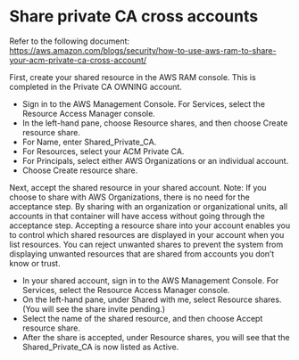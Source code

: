 # Share private CA cross accounts

Refer to the following document: https://aws.amazon.com/blogs/security/how-to-use-aws-ram-to-share-your-acm-private-ca-cross-account/


First, create your shared resource in the AWS RAM console. This is completed in the Private CA OWNING account.
- Sign in to the AWS Management Console. For Services, select the Resource Access Manager console.
- In the left-hand pane, choose Resource shares, and then choose Create resource share.
- For Name, enter Shared_Private_CA.
- For Resources, select your ACM Private CA.
- For Principals, select either AWS Organizations or an individual account.
- Choose Create resource share.


Next, accept the shared resource in your shared account. Note: If you choose to share with AWS Organizations, there is no need for the acceptance step. By sharing with an organization or organizational units, all accounts in that container will have access without going through the acceptance step. Accepting a resource share into your account enables you to control which shared resources are displayed in your account when you list resources. You can reject unwanted shares to prevent the system from displaying unwanted resources that are shared from accounts you don’t know or trust.
- In your shared account, sign in to the AWS Management Console. For Services, select the Resource Access Manager console.
- On the left-hand pane, under Shared with me, select Resource shares. (You will see the share invite pending.)
- Select the name of the shared resource, and then choose Accept resource share.
- After the share is accepted, under Resource shares, you will see that the Shared_Private_CA is now listed as Active.
